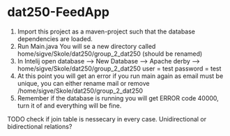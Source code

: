 # dat250-FeedApp

1. Import this project as a maven-project such that the database dependencies are loaded.
2. Run Main.java You will se a new directory called home/sigve/Skole/dat250/group_2_dat250 (should be renamed)
3. In Intelij open database --> New Database --> Apache derby --> home/sigve/Skole/dat250/group_2_dat250 user = test password = test
4. At this point you will get an error if you run main again as email must be unique, you can either rename mail or remove /home/sigve/Skole/dat250/group_2_dat250 
5. Remember if the database is running you will get ERROR code 40000, turn it of and everything will be fine.

TODO check if join table is nessecary in every case. Unidirectional or bidirectional relations?
